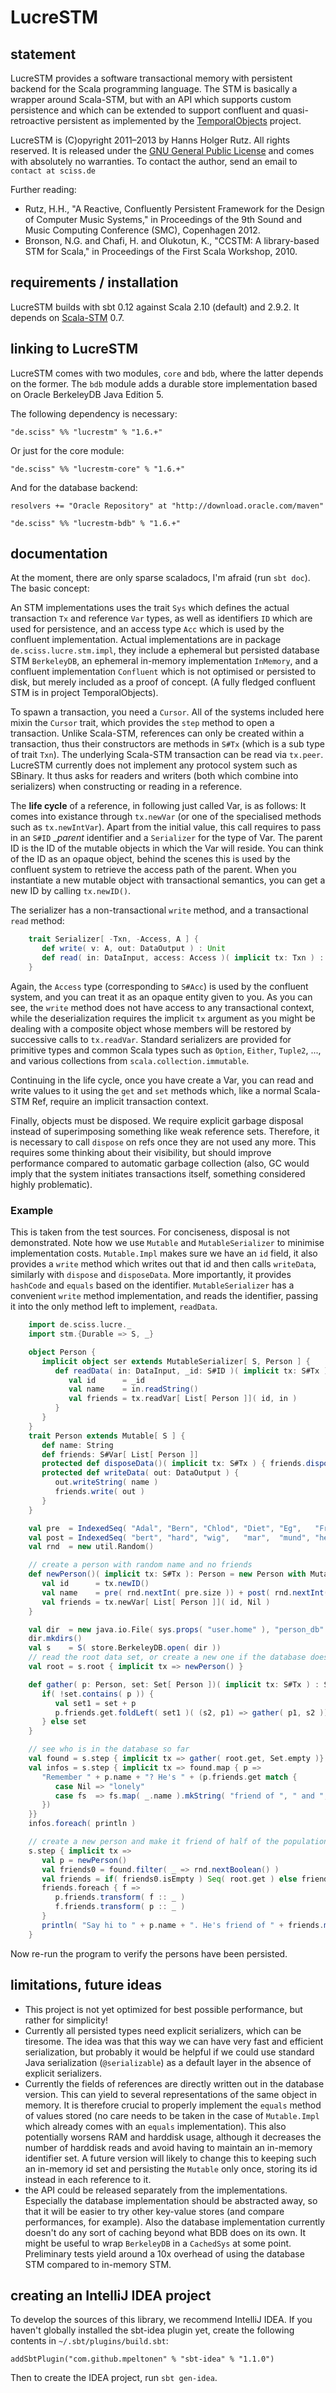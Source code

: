 # LucreSTM

## statement

LucreSTM provides a software transactional memory with persistent backend for the Scala programming language. The STM is basically a wrapper around Scala-STM, but with an API which supports custom persistence and which can be extended to support confluent and quasi-retroactive persistent as implemented by the [TemporalObjects](https://github.com/Sciss/TemporalObjects) project.

LucreSTM is (C)opyright 2011&ndash;2013 by Hanns Holger Rutz. All rights reserved. It is released under the [GNU General Public License](https://raw.github.com/Sciss/LucreSTM/master/licenses/LucreSTM-License.txt) and comes with absolutely no warranties. To contact the author, send an email to `contact at sciss.de`

Further reading:

 - Rutz, H.H., "A Reactive, Confluently Persistent Framework for the Design of Computer Music Systems," in Proceedings of the 9th Sound and Music Computing Conference (SMC), Copenhagen 2012.
 - Bronson, N.G. and Chafi, H. and Olukotun, K., "CCSTM: A library-based STM for Scala," in Proceedings of the First Scala Workshop, 2010.

## requirements / installation

LucreSTM builds with sbt 0.12 against Scala 2.10 (default) and 2.9.2. It depends on [Scala-STM](http://nbronson.github.com/scala-stm/) 0.7.

## linking to LucreSTM

LucreSTM comes with two modules, `core` and `bdb`, where the latter depends on the former. The `bdb` module adds a durable store implementation based on Oracle BerkeleyDB Java Edition 5.

The following dependency is necessary:

    "de.sciss" %% "lucrestm" % "1.6.+"

Or just for the core module:

    "de.sciss" %% "lucrestm-core" % "1.6.+"

And for the database backend:

    resolvers += "Oracle Repository" at "http://download.oracle.com/maven"
    
    "de.sciss" %% "lucrestm-bdb" % "1.6.+"

## documentation

At the moment, there are only sparse scaladocs, I'm afraid (run `sbt doc`). The basic concept:

An STM implementations uses the trait `Sys` which defines the actual transaction `Tx` and reference `Var` types, as well as identifiers `ID` which are used for persistence, and an access type `Acc` which is used by the confluent implementation. Actual implementations are in package `de.sciss.lucre.stm.impl`, they include a ephemeral but persisted database STM `BerkeleyDB`, an ephemeral in-memory implementation `InMemory`, and a confluent implementation `Confluent` which is not optimised or persisted to disk, but merely included as a proof of concept. (A fully fledged confluent STM is in project TemporalObjects).

To spawn a transaction, you need a `Cursor`. All of the systems included here mixin the `Cursor` trait, which provides the `step` method to open a transaction. Unlike Scala-STM, references can only be created within a transaction, thus their constructors are methods in `S#Tx` (which is a sub type of trait `Txn`). The underlying Scala-STM transaction can be read via `tx.peer`. LucreSTM currently does not implement any protocol system such as SBinary. It thus asks for readers and writers (both which combine into serializers) when constructing or reading in a reference.

The __life cycle__ of a reference, in following just called Var, is as follows: It comes into existance through `tx.newVar` (or one of the specialised methods such as `tx.newIntVar`). Apart from the initial value, this call requires to pass in an `S#ID` __parent_ identifier and a `Serializer` for the type of Var. The parent ID is the ID of the mutable objects in which the Var will reside. You can think of the ID as an opaque object, behind the scenes this is used by the confluent system to retrieve the access path of the parent. When you instantiate a new mutable object with transactional semantics, you can get a new ID by calling `tx.newID()`.

The serializer has a non-transactional `write` method, and a transactional `read` method:

```scala
    trait Serializer[ -Txn, -Access, A ] {
       def write( v: A, out: DataOutput ) : Unit
       def read( in: DataInput, access: Access )( implicit tx: Txn ) : A
    }
```

Again, the `Access` type (corresponding to `S#Acc`) is used by the confluent system, and you can treat it as an opaque entity given to you. As you can see, the `write` method does not have access to any transactional context, while the deserialization requires the implicit `tx` argument as you might be dealing with a composite object whose members will be restored by successive calls to `tx.readVar`. Standard serializers are provided for primitive types and common Scala types such as `Option`, `Either`, `Tuple2`, ..., and various collections from `scala.collection.immutable`.

Continuing in the life cycle, once you have create a Var, you can read and write values to it using the `get` and `set` methods which, like a normal Scala-STM Ref, require an implicit transaction context.

Finally, objects must be disposed. We require explicit garbage disposal instead of superimposing something like weak reference sets. Therefore, it is necessary to call `dispose` on refs once they are not used any more. This requires some thinking about their visibility, but should improve performance compared to automatic garbage collection (also, GC would imply that the system initiates transactions itself, something considered highly problematic).

### Example

This is taken from the test sources. For conciseness, disposal is not demonstrated. Note how we use `Mutable` and `MutableSerializer` to minimise implementation costs. `Mutable.Impl` makes sure we have an `id` field, it also provides a `write` method which writes out that id and then calls `writeData`, similarly with `dispose` and `disposeData`. More importantly, it provides `hashCode` and `equals` based on the identifier. `MutableSerializer` has a convenient `write` method implementation, and reads the identifier, passing it into the only method left to implement, `readData`.

```scala
    import de.sciss.lucre._
    import stm.{Durable => S, _}

    object Person {
       implicit object ser extends MutableSerializer[ S, Person ] {
          def readData( in: DataInput, _id: S#ID )( implicit tx: S#Tx ) : Person = new Person with Mutable.Impl[ S ] {
             val id      = _id
             val name    = in.readString()
             val friends = tx.readVar[ List[ Person ]]( id, in )
          }
       }
    }
    trait Person extends Mutable[ S ] {
       def name: String
       def friends: S#Var[ List[ Person ]]
       protected def disposeData()( implicit tx: S#Tx ) { friends.dispose() }
       protected def writeData( out: DataOutput ) {
          out.writeString( name )
          friends.write( out )
       }
    }

    val pre  = IndexedSeq( "Adal", "Bern", "Chlod", "Diet", "Eg",   "Fried" )
    val post = IndexedSeq( "bert", "hard", "wig",   "mar",  "mund", "helm"  )
    val rnd  = new util.Random()

    // create a person with random name and no friends
    def newPerson()( implicit tx: S#Tx ): Person = new Person with Mutable.Impl[ S ] {
       val id      = tx.newID()
       val name    = pre( rnd.nextInt( pre.size )) + post( rnd.nextInt( post.size ))
       val friends = tx.newVar[ List[ Person ]]( id, Nil )
    }

    val dir  = new java.io.File( sys.props( "user.home" ), "person_db" )
    dir.mkdirs()
    val s    = S( store.BerkeleyDB.open( dir ))
    // read the root data set, or create a new one if the database does not exist
    val root = s.root { implicit tx => newPerson() }

    def gather( p: Person, set: Set[ Person ])( implicit tx: S#Tx ) : Set[ Person ] = {
       if( !set.contains( p )) {
          val set1 = set + p
          p.friends.get.foldLeft( set1 )( (s2, p1) => gather( p1, s2 ))
       } else set
    }

    // see who is in the database so far
    val found = s.step { implicit tx => gather( root.get, Set.empty )}
    val infos = s.step { implicit tx => found.map { p =>
       "Remember " + p.name + "? He's " + (p.friends.get match {
          case Nil => "lonely"
          case fs  => fs.map( _.name ).mkString( "friend of ", " and ", "" )
       })
    }}
    infos.foreach( println )

    // create a new person and make it friend of half of the population
    s.step { implicit tx =>
       val p = newPerson()
       val friends0 = found.filter( _ => rnd.nextBoolean() )
       val friends = if( friends0.isEmpty ) Seq( root.get ) else friends0
       friends.foreach { f =>
          p.friends.transform( f :: _ )
          f.friends.transform( p :: _ )
       }
       println( "Say hi to " + p.name + ". He's friend of " + friends.map( _.name ).mkString( " and " ))
    }
```

Now re-run the program to verify the persons have been persisted.

## limitations, future ideas

 - This project is not yet optimized for best possible performance, but rather for simplicity!
 - Currently all persisted types need explicit serializers, which can be tiresome. The idea was that this way we can have very fast and efficient serialization, but probably it would be helpful if we could use standard Java serialization (`@serializable`) as a default layer in the absence of explicit serializers.
 - Currently the fields of references are directly written out in the database version. This can yield to several representations of the same object in memory. It is therefore crucial to properly implement the `equals` method of values stored (no care needs to be taken in the case of `Mutable.Impl` which already comes with an `equals` implementation). This also potentially worsens RAM and harddisk usage, although it decreases the number of harddisk reads and avoid having to maintain an in-memory identifier set. A future version will likely to change this to keeping such an in-memory id set and persisting the `Mutable` only once, storing its id instead in each reference to it.
 - the API could be released separately from the implementations. Especially the database implementation should be abstracted away, so that it will be easier to try other key-value stores (and compare performances, for example). Also the database implementation currently doesn't do any sort of caching beyond what BDB does on its own. It might be useful to wrap `BerkeleyDB` in a `CachedSys` at some point. Preliminary tests yield around a 10x overhead of using the database STM compared to in-memory STM.

## creating an IntelliJ IDEA project

To develop the sources of this library, we recommend IntelliJ IDEA. If you haven't globally installed the sbt-idea plugin yet, create the following contents in `~/.sbt/plugins/build.sbt`:

    addSbtPlugin("com.github.mpeltonen" % "sbt-idea" % "1.1.0")

Then to create the IDEA project, run `sbt gen-idea`.
